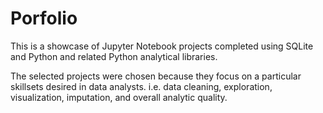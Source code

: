 # Porfolio
This is a showcase of Jupyter Notebook projects completed using SQLite and Python and related Python analytical libraries.

The selected projects were chosen because they focus on a particular skillsets desired in data analysts. i.e. data cleaning, exploration, visualization, imputation, and overall analytic quality.
